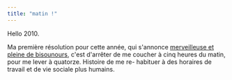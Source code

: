 ```yaml
---
title: "matin !"
---
```


Hello 2010.

Ma première résolution pour cette année, qui s'annonce [merveilleuse et pleine
de bisounours](http://culturevisuelle.org/icones/330), c'est d'arrêter de me
coucher à cinq heures du matin, pour me lever à quatorze. Histoire de me re-
habituer à des horaires de travail et de vie sociale plus humains.

